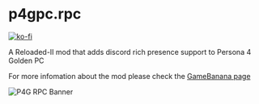 # p4gpc.rpc
[![ko-fi](https://ko-fi.com/img/githubbutton_sm.svg)](https://ko-fi.com/S6S838859)

A Reloaded-II mod that adds discord rich presence support to Persona 4 Golden PC

For more infomation about the mod please check the [GameBanana page](https://gamebanana.com/mods/299970)

![P4G RPC Banner](https://images.gamebanana.com/img/ss/mods/60daeec70c989.jpg)
